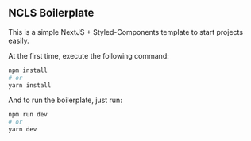 ## NCLS Boilerplate

This is a simple NextJS + Styled-Components template to start projects easily.

At the first time, execute the following command:

```bash
npm install
# or
yarn install
```
And to run the boilerplate, just run:
```bash
npm run dev
# or
yarn dev
```
